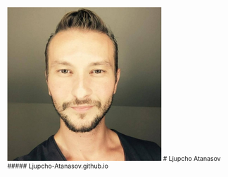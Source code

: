 <img src = "https://github.com/Ljupcho-Atanasov/Ljupcho-Atanasov.github.io/blob/main/Ljupcho_Atanasov.jpeg" width="350" height="350">  
# Ljupcho Atanasov
##### Ljupcho-Atanasov.github.io
